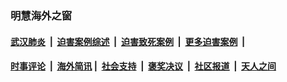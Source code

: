 
### 明慧海外之窗

####  [武汉肺炎](indexes/365.md?t=01121700) &nbsp;|&nbsp;  [迫害案例综述](indexes/328.md?t=01121700) &nbsp;|&nbsp; [迫害致死案例](indexes/277.md?t=01121700)  &nbsp;|&nbsp; [更多迫害案例](indexes/81.md?t=01121700)  &nbsp;|&nbsp; 
####  [时事评论](indexes/251.md?t=01121700) &nbsp;|&nbsp; [海外简讯](indexes/245.md?t=01121700)&nbsp;|&nbsp;  [社会支持](indexes/140.md?t=01121700) &nbsp;|&nbsp; [褒奖决议](indexes/282.md?t=01121700) &nbsp;|&nbsp; [社区报道](indexes/91.md?t=01121700)  &nbsp;|&nbsp; [天人之间](indexes/78.md?t=01121700) 

